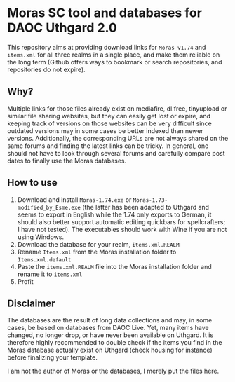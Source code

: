 # Moras SC tool and databases for DAOC Uthgard 2.0
This repository aims at providing download links for `Moras v1.74` and `items.xml` for all three realms in a single place, and make them reliable on the long term (Github offers ways to bookmark or search repositories, and repositories do not expire).

## Why?
Multiple links for those files already exist on mediafire, dl.free, tinyupload or similar file sharing websites, but they can easily get lost or expire, and keeping track of versions on those websites can be very difficult since outdated versions may in some cases be better indexed than newer versions. Additionally, the corresponding URLs are not always shared on the same forums and finding the latest links can be tricky. In general, one should not have to look through several forums and carefully compare post dates to finally use the Moras databases.

## How to use
1. Download and install `Moras-1.74.exe` or `Moras-1.73-modified_by_Esme.exe` (the latter has been adapted to Uthgard and seems to export in English while the 1.74 only exports to German, it should also better support automatic editing quickbars for spellcrafters; I have not tested). The executables should work with Wine if you are not using Windows.
2. Download the database for your realm, `items.xml.REALM`
3. Rename `Items.xml` from the Moras installation folder to `Items.xml.default`
4. Paste the `items.xml.REALM` file into the Moras installation folder and rename it to `items.xml`
5. Profit

## Disclaimer
The databases are the result of long data collections and may, in some cases, be based on databases from DAOC Live. Yet, many items have changed, no longer drop, or have never been available on Uthgard. It is therefore highly recommended to double check if the items you find in the Moras database actually exist on Uthgard (check housing for instance) before finalizing your template.

I am not the author of Moras or the databases, I merely put the files here.
